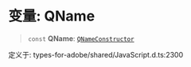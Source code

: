 # 变量: QName

> `const` **QName**: [`QNameConstructor`](../interfaces/QNameConstructor.md)

定义于: types-for-adobe/shared/JavaScript.d.ts:2300
